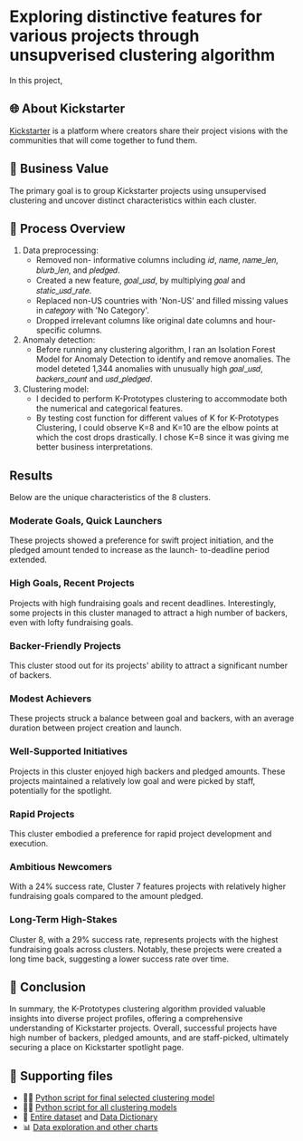 # Exploring distinctive features for various projects through unsupverised clustering algorithm
In this project, 

## 🌐 About Kickstarter
[Kickstarter](https://www.kickstarter.com) is a platform where creators share their project visions with the communities that will come together to fund them.

## 💼 Business Value
The primary goal is to group Kickstarter projects using unsupervised clustering and uncover distinct characteristics within each cluster.

## 🔄 Process Overview
1. Data preprocessing:
   - Removed non- informative columns including 𝑖𝑑, 𝑛𝑎𝑚𝑒, 𝑛𝑎𝑚𝑒_𝑙𝑒𝑛, 𝑏𝑙𝑢𝑟𝑏_𝑙𝑒𝑛, and 𝑝𝑙𝑒𝑑𝑔𝑒𝑑.
   - Created a new feature, 𝑔𝑜𝑎𝑙_𝑢𝑠𝑑, by multiplying 𝑔𝑜𝑎𝑙 and 𝑠𝑡𝑎𝑡𝑖𝑐_𝑢𝑠𝑑_𝑟𝑎𝑡𝑒.
   - Replaced non-US countries with 'Non-US' and filled missing values in 𝑐𝑎𝑡𝑒𝑔𝑜𝑟𝑦 with 'No Category'.
   - Dropped irrelevant columns like original date columns and hour- specific columns.
2. Anomaly detection:
   - Before running any clustering algorithm, I ran an Isolation Forest Model for Anomaly Detection to identify and remove anomalies. The model deteted 1,344 anomalies with unusually high 𝑔𝑜𝑎𝑙_𝑢𝑠𝑑, 𝑏𝑎𝑐𝑘𝑒𝑟𝑠_𝑐𝑜𝑢𝑛𝑡 and 𝑢𝑠𝑑_𝑝𝑙𝑒𝑑𝑔𝑒𝑑.
3. Clustering model:
   - I decided to perform K-Prototypes clustering to accommodate both the numerical and categorical features.
   - By testing cost function for different values of K for K-Prototypes Clustering, I could observe K=8 and K=10 are the elbow points at which the cost drops drastically. I chose K=8 since it was giving me better business interpretations.

## Results
Below are the unique characteristics of the 8 clusters.
### Moderate Goals, Quick Launchers
These projects showed a preference for swift project initiation, and the pledged amount tended to increase as the launch- to-deadline period extended.
### High Goals, Recent Projects
Projects with high fundraising goals and recent deadlines. Interestingly, some projects in this cluster managed to attract a high number of backers, even with lofty fundraising goals.
### Backer-Friendly Projects
This cluster stood out for its projects' ability to attract a significant number of backers.
### Modest Achievers
These projects struck a balance between goal and backers, with an average duration between project creation and launch.
### Well-Supported Initiatives
Projects in this cluster enjoyed high backers and pledged amounts. These projects maintained a relatively low goal and were picked by staff, potentially for the spotlight.
### Rapid Projects
This cluster embodied a preference for rapid project development and execution.
### Ambitious Newcomers
With a 24% success rate, Cluster 7 features projects with relatively higher fundraising goals compared to the amount pledged.
### Long-Term High-Stakes
Cluster 8, with a 29% success rate, represents projects with the highest fundraising goals across clusters. Notably, these projects were created a long time back, suggesting a lower success rate over time.

## 🎉 Conclusion
In summary, the K-Prototypes clustering algorithm provided valuable insights into diverse project profiles, offering a comprehensive understanding of Kickstarter projects. Overall, successful projects have high number of backers, pledged amounts, and are staff-picked, ultimately securing a place on Kickstarter spotlight page.

## 🔗 Supporting files
- 👩‍💻 [Python script for final selected clustering model]()
- 👩‍💻 [Python script for all clustering models]()
- 📁 [Entire dataset](kickstarter.xlsx) and [Data Dictionary](kickstarter-test-dataset.xlsx)
- 📊 [Data exploration and other charts](Images)

